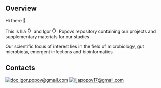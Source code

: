 ## Overview

Hi there 👋<br>

This is Ilia <a href="https://orcid.org/0000-0001-7947-1654"><img alt="ORCID logo" src="https://info.orcid.org/wp-content/uploads/2019/11/orcid_16x16.png" width="16" height="16" /></a> and Igor <a href="https://orcid.org/0000-0002-9223-8731"><img alt="ORCID logo" src="https://info.orcid.org/wp-content/uploads/2019/11/orcid_16x16.png" width="16" height="16" /></a> Popovs repository containing our projects and supplementary materials for our studies<br>

Our scientific focus of interest lies in the field of microbiology, gut microbiota, emergent infections and bioinformatics

## Contacts
[![doc.igor.popov@gmail.com](https://img.shields.io/badge/doc.igor.popov@gmail.com--brightgreen?style=social&logo=gmail)](mailto:doc.igor.popov@gmail.com)
[![iljapopov17@gmail.com](https://img.shields.io/badge/iljapopov17@gmail.com--brightgreen?style=social&logo=gmail)](mailto:iljapopov17@gmail.com)


<!--

**Here are some ideas to get you started:**

🙋‍♀️ A short introduction - what is your organization all about?
🌈 Contribution guidelines - how can the community get involved?
👩‍💻 Useful resources - where can the community find your docs? Is there anything else the community should know?
🍿 Fun facts - what does your team eat for breakfast?
🧙 Remember, you can do mighty things with the power of [Markdown](https://docs.github.com/github/writing-on-github/getting-started-with-writing-and-formatting-on-github/basic-writing-and-formatting-syntax)
-->
